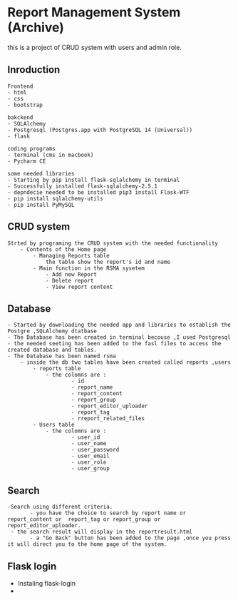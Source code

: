 
# Report Management System (Archive)

this is a project of CRUD system with users and admin role. 
## Inroduction 

    Frontend 
    - html 
    - css 
    - bootstrap

    bakckend
    - SQLAlchemy 
    - Postgresql (Postgres.app with PostgreSQL 14 (Universal))
    - flask 

    coding programs 
    - terminal (cms in macbook)
    - Pycharm CE
    
    some needed libraries 
    - Starting by pip install flask-sqlalchemy in terminal
    - Successfully installed flask-sqlalchemy-2.5.1
    - depndecie needed to be installed pip3 install Flask-WTF
    - pip install sqlalchemy-utils
    - pip install PyMySQL
    
## CRUD system
    Strted by programing the CRUD system with the needed functionality
        - Contents of the Home page
            - Managing Reports table 
                the table show the report's id and name   
            - Main function in the RSMA sysetem 
                - Add new Report
                - Delete report 
                - View report content 

## Database
    - Started by downloading the needed app and libraries to establish the Postgre ,SQLAlchemy dtatbase 
    - The Database has been created in terminal becouse ,I used Postgresql
    - the needed seeting has been added to the fasl files to access the created database and tables. 
    - The Database has been named rsma 
        - inside the db two tables have been created called reports ,users 
            - reports table 
                - the colomns are :  
                        - id 
                        - report_name
                        - report_content
                        - report_group
                        - report_editor_uploader
                        - report_tag
                        - rreport_related_files
            - Users table 
                - the colomns are :  
                        - user_id 
                        - user_name
                        - user_password
                        - user_email
                        - user_role
                        - user_group
## Search
    -Search using different criteria.
           - you have the choice to search by report name or report_content or  report_tag or report_group or report_editor_uploader.
     - the search result will display in the reportresult.html  
           - a "Go Back" button has been added to the page ,once you press it will direct you to the home page of the system. 
       
## Flask login 
   - Instaling flask-login
   - 
